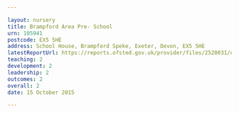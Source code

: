 ```yaml
---

layout: nursery
title: Brampford Area Pre- School
urn: 105941
postcode: EX5 5HE
address: School House, Brampford Speke, Exeter, Devon, EX5 5HE
latestReportUrl: https://reports.ofsted.gov.uk/provider/files/2520031/urn/105941.pdf
teaching: 2
development: 2
leadership: 2
outcomes: 2
overall: 2
date: 15 October 2015

---
```

